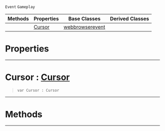  `Event` `Gameplay`



|Methods|Properties|Base Classes|Derived Classes|
|---|---|---|---|
| |[ Cursor](webbrowsercursorevent.md#cursor-zilch-engine-docum)|[webbrowserevent](webbrowserevent.md)| |


 #  Properties


---  
 #  Cursor : [Cursor](../enum_reference.md#cursor)

> 
> ``` lang=cpp, name=Nada
> var Cursor : Cursor


---  
 #  Methods


---  
 

 